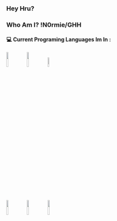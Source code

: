 ### Hey Hru?
### Who Am I? !N0rmie/GHH

#### :computer: Current Programing Languages Im In : 
<p>

<code><img width="10%" src="https://seeklogo.com/images/C/c-sharp-c-logo-02F17714BA-seeklogo.com.png"></code>
<code><img width="10%" src="https://www.vectorlogo.zone/logos/python/python-ar21.svg"></code>
<code><img width="8%" src="https://upload.vectorlogo.zone/logos/javascript/images/239ec8a4-163e-4792-83b6-3f6d96911757.svg"></code>
<br />
<code><img width="10%" src="https://external-content.duckduckgo.com/iu/?u=https%3A%2F%2Fupload.wikimedia.org%2Fwikipedia%2Fcommons%2Fthumb%2F1%2F18%2FISO_C%252B%252B_Logo.svg%2F1200px-ISO_C%252B%252B_Logo.svg.png&f=1&nofb=1"></code>
<code><img width="10%" src="https://external-content.duckduckgo.com/iu/?u=https%3A%2F%2Ficons.iconarchive.com%2Ficons%2Fmartz90%2Fhex%2F512%2Fhtml-5-icon.png&f=1&nofb=1"></code>
<code><img width="10%" src="https://external-content.duckduckgo.com/iu/?u=https%3A%2F%2Ficons.iconarchive.com%2Ficons%2Fmartz90%2Fhex%2F512%2Fcss-3-icon.png&f=1&nofb=1"></code>
</p>
